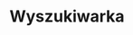 ---
layout: search
title: Wyszukiwarka
permalink: szukaj
subtitle: "<br><br>"
feature-img: "assets/img/search/feature-img.jpeg"
hide: true
---